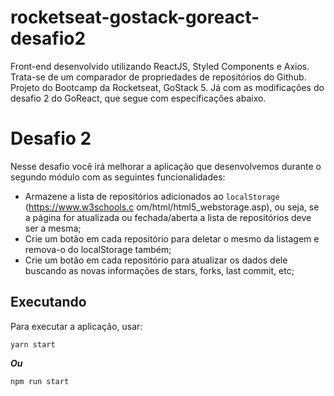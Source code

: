 # rocketseat-gostack-goreact-desafio2
Front-end desenvolvido utilizando ReactJS, Styled Components e Axios. Trata-se de um comparador de propriedades de repositórios do Github. Projeto do Bootcamp da Rocketseat, GoStack 5. Já com as modificações do desafio 2 do GoReact, que segue com especificações abaixo.

# Desafio 2
Nesse desafio você irá melhorar a aplicação que desenvolvemos durante o segundo módulo
com as seguintes funcionalidades:

- Armazene a lista de repositórios adicionados ao `localStorage` (https://www.w3schools.c
om/html/html5_webstorage.asp), ou seja, se a página for atualizada ou fechada/aberta a
lista de repositórios deve ser a mesma;
- Crie um botão em cada repositório para deletar o mesmo da listagem e remova-o do
localStorage também;
- Crie um botão em cada repositório para atualizar os dados dele buscando as novas
informações de stars, forks, last commit, etc;

## Executando
Para executar a aplicação, usar:
```
yarn start
```
***Ou***
```
npm run start
```
